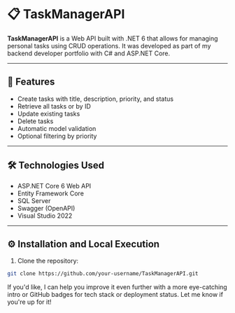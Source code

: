 # 📋 TaskManagerAPI

**TaskManagerAPI** is a Web API built with .NET 6 that allows for managing personal tasks using CRUD operations. It was developed as part of my backend developer portfolio with C# and ASP.NET Core.

---

## 🚀 Features

- Create tasks with title, description, priority, and status  
- Retrieve all tasks or by ID  
- Update existing tasks  
- Delete tasks  
- Automatic model validation  
- Optional filtering by priority  

---

## 🛠 Technologies Used

- ASP.NET Core 6 Web API  
- Entity Framework Core  
- SQL Server  
- Swagger (OpenAPI)  
- Visual Studio 2022  

---

## ⚙️ Installation and Local Execution

1. Clone the repository:

```bash
git clone https://github.com/your-username/TaskManagerAPI.git
```



If you'd like, I can help you improve it even further with a more eye-catching intro or GitHub badges for tech stack or deployment status. Let me know if you're up for it!

